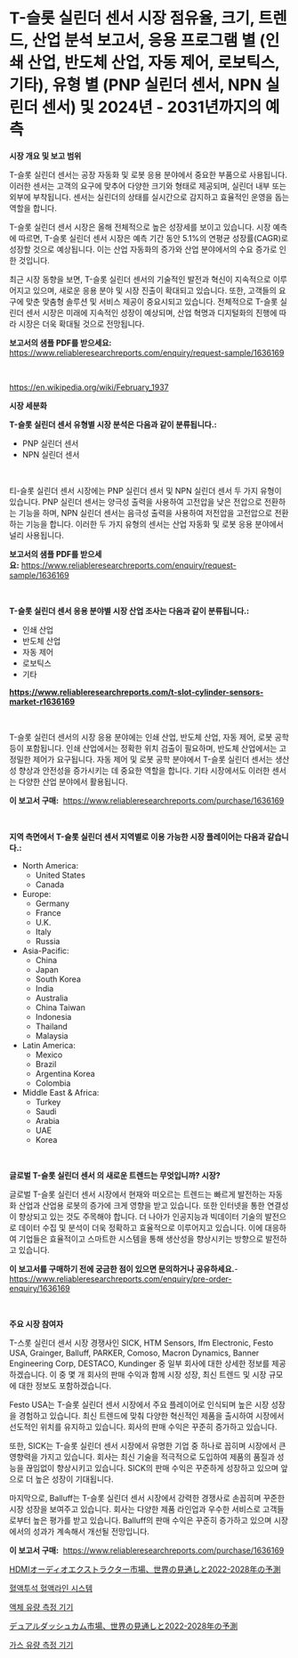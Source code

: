 <p><h1>T-슬롯 실린더 센서 시장 점유율, 크기, 트렌드, 산업 분석 보고서, 응용 프로그램 별 (인쇄 산업, 반도체 산업, 자동 제어, 로보틱스, 기타), 유형 별 (PNP 실린더 센서, NPN 실린더 센서) 및 2024년 - 2031년까지의 예측</h1></p><p><strong>시장 개요 및 보고 범위</strong></p>
<p><p>T-슬롯 실린더 센서는 공장 자동화 및 로봇 응용 분야에서 중요한 부품으로 사용됩니다. 이러한 센서는 고객의 요구에 맞추어 다양한 크기와 형태로 제공되며, 실린더 내부 또는 외부에 부착됩니다. 센서는 실린더의 상태를 실시간으로 감지하고 효율적인 운영을 돕는 역할을 합니다.</p><p>T-슬롯 실린더 센서 시장은 올해 전체적으로 높은 성장세를 보이고 있습니다. 시장 예측에 따르면, T-슬롯 실린더 센서 시장은 예측 기간 동안 5.1%의 연평균 성장률(CAGR)로 성장할 것으로 예상됩니다. 이는 산업 자동화의 증가와 산업 분야에서의 수요 증가로 인한 것입니다.</p><p>최근 시장 동향을 보면, T-슬롯 실린더 센서의 기술적인 발전과 혁신이 지속적으로 이루어지고 있으며, 새로운 응용 분야 및 시장 진출이 확대되고 있습니다. 또한, 고객들의 요구에 맞춘 맞춤형 솔루션 및 서비스 제공이 중요시되고 있습니다. 전체적으로 T-슬롯 실린더 센서 시장은 미래에 지속적인 성장이 예상되며, 산업 혁명과 디지털화의 진행에 따라 시장은 더욱 확대될 것으로 전망됩니다.</p></p>
<p><strong>보고서의 샘플 PDF를 받으세요:</strong> <a href="https://www.reliableresearchreports.com/enquiry/request-sample/1636169">https://www.reliableresearchreports.com/enquiry/request-sample/1636169</a></p>
<p>&nbsp;</p>
<p><a href="https://en.wikipedia.org/wiki/February_1937">https://en.wikipedia.org/wiki/February_1937</a></p>
<p><strong>시장 세분화</strong></p>
<p><strong>T-슬롯 실린더 센서 유형별 시장 분석은 다음과 같이 분류됩니다.:</strong></p>
<p><ul><li>PNP 실린더 센서</li><li>NPN 실린더 센서</li></ul></p>
<p>&nbsp;</p>
<p><p>티-슬롯 실린더 센서 시장에는 PNP 실린더 센서 및 NPN 실린더 센서 두 가지 유형이 있습니다. PNP 실린더 센서는 양극성 출력을 사용하여 고전압을 낮은 전압으로 전환하는 기능을 하며, NPN 실린더 센서는 음극성 출력을 사용하여 저전압을 고전압으로 전환하는 기능을 합니다. 이러한 두 가지 유형의 센서는 산업 자동화 및 로봇 응용 분야에서 널리 사용됩니다.</p></p>
<p><strong>보고서의 샘플 PDF를 받으세요:</strong>&nbsp;<a href="https://www.reliableresearchreports.com/enquiry/request-sample/1636169">https://www.reliableresearchreports.com/enquiry/request-sample/1636169</a></p>
<p>&nbsp;</p>
<p><strong> T-슬롯 실린더 센서 응용 분야별 시장 산업 조사는 다음과 같이 분류됩니다.:</strong></p>
<p><ul><li>인쇄 산업</li><li>반도체 산업</li><li>자동 제어</li><li>로보틱스</li><li>기타</li></ul></p>
<p><strong><a href="https://www.reliableresearchreports.com/t-slot-cylinder-sensors-market-r1636169">https://www.reliableresearchreports.com/t-slot-cylinder-sensors-market-r1636169</a></strong></p>
<p>&nbsp;</p>
<p><p>T-슬롯 실린더 센서의 시장 응용 분야에는 인쇄 산업, 반도체 산업, 자동 제어, 로봇 공학 등이 포함됩니다. 인쇄 산업에서는 정확한 위치 검출이 필요하며, 반도체 산업에서는 고정밀한 제어가 요구됩니다. 자동 제어 및 로봇 공학 분야에서 T-슬롯 실린더 센서는 생산성 향상과 안전성을 증가시키는 데 중요한 역할을 합니다. 기타 시장에서도 이러한 센서는 다양한 산업 분야에서 활용됩니다.</p></p>
<p><strong>이 보고서 구매:</strong>&nbsp; <a href="https://www.reliableresearchreports.com/purchase/1636169">https://www.reliableresearchreports.com/purchase/1636169</a></p>
<p>&nbsp;</p>
<p><strong>지역 측면에서 T-슬롯 실린더 센서 지역별로 이용 가능한 시장 플레이어는 다음과 같습니다.:</strong></p>
<p><ul>
    <li>
        North America:
        <ul>
            <li>United States</li>
            <li>Canada</li>
        </ul>
    </li>
    <li>
        Europe:
        <ul>
            <li>Germany</li>
            <li>France</li>
            <li>U.K.</li>
            <li>Italy</li>
            <li>Russia</li>
        </ul>
    </li>
    <li>
        Asia-Pacific:
        <ul>
            <li>China</li>
            <li>Japan</li>
            <li>South Korea</li>
            <li>India</li>
            <li>Australia</li>
            <li>China Taiwan</li>
            <li>Indonesia</li>
            <li>Thailand</li>
            <li>Malaysia</li>
        </ul>
    </li>
    <li>
        Latin America:
        <ul>
            <li>Mexico</li>
            <li>Brazil</li>
            <li>Argentina Korea</li>
            <li>Colombia</li>
        </ul>
    </li>
    <li>
        Middle East & Africa:
        <ul>
            <li>Turkey</li>
            <li>Saudi</li>
            <li>Arabia</li>
            <li>UAE</li>
            <li>Korea</li>
        </ul>
    </li>
    </ul></p>
<p>&nbsp;</p>
<p><strong>글로벌 T-슬롯 실린더 센서 의 새로운 트렌드는 무엇입니까? 시장?</strong></p>
<p><p>글로벌 T-슬롯 실린더 센서 시장에서 현재와 떠오르는 트렌드는 빠르게 발전하는 자동화 산업과 산업용 로봇의 증가에 크게 영향을 받고 있습니다. 또한 인터넷을 통한 연결성이 향상되고 있는 것도 주목해야 합니다. 더 나아가 인공지능과 빅데이터 기술의 발전으로 데이터 수집 및 분석이 더욱 정확하고 효율적으로 이루어지고 있습니다. 이에 대응하여 기업들은 효율적이고 스마트한 시스템을 통해 생산성을 향상시키는 방향으로 발전하고 있습니다.</p></p>
<p><strong>이 보고서를 구매하기 전에 궁금한 점이 있으면 문의하거나 공유하세요.</strong>- <a href="https://www.reliableresearchreports.com/enquiry/pre-order-enquiry/1636169">https://www.reliableresearchreports.com/enquiry/pre-order-enquiry/1636169</a></p>
<p>&nbsp;</p>
<p><strong>주요 시장 참여자</strong></p>
<p><p>T-스롯 실린더 센서 시장 경쟁사인 SICK, HTM Sensors, Ifm Electronic, Festo USA, Grainger, Balluff, PARKER, Comoso, Macron Dynamics, Banner Engineering Corp, DESTACO, Kundinger 중 일부 회사에 대한 상세한 정보를 제공하겠습니다. 이 중 몇 개 회사의 판매 수익과 함께 시장 성장, 최신 트렌드 및 시장 규모에 대한 정보도 포함하겠습니다.</p><p>Festo USA는 T-슬롯 실린더 센서 시장에서 주요 플레이어로 인식되며 높은 시장 성장을 경험하고 있습니다. 최신 트렌드에 맞춰 다양한 혁신적인 제품을 출시하여 시장에서 선도적인 위치를 유지하고 있습니다. 회사의 판매 수익은 꾸준히 증가하고 있습니다.</p><p>또한, SICK는 T-슬롯 실린더 센서 시장에서 유명한 기업 중 하나로 꼽히며 시장에서 큰 영향력을 가지고 있습니다. 회사는 최신 기술을 적극적으로 도입하여 제품의 품질과 성능을 끊임없이 향상시키고 있습니다. SICK의 판매 수익은 꾸준하게 성장하고 있으며 앞으로 더 높은 성장이 기대됩니다.</p><p>마지막으로, Balluff는 T-슬롯 실린더 센서 시장에서 강력한 경쟁사로 손꼽히며 꾸준한 시장 성장을 보여주고 있습니다. 회사는 다양한 제품 라인업과 우수한 서비스로 고객들로부터 높은 평가를 받고 있습니다. Balluff의 판매 수익은 꾸준히 증가하고 있으며 시장에서의 성과가 계속해서 개선될 전망입니다.</p></p>
<p><strong>이 보고서 구매:</strong>&nbsp;&nbsp;<a href="https://www.reliableresearchreports.com/purchase/1636169">https://www.reliableresearchreports.com/purchase/1636169</a></p>
<p><p><a href="https://medium.com/@linabernier2023/hdmi%E3%82%AA%E3%83%BC%E3%83%87%E3%82%A3%E3%82%AA%E3%82%A8%E3%82%AF%E3%82%B9%E3%83%88%E3%83%A9%E3%82%AF%E3%82%BF%E3%83%BC%E5%B8%82%E5%A0%B4-2022-2028%E5%B9%B4%E3%81%AE%E4%B8%96%E7%95%8C%E5%B1%95%E6%9C%9B%E3%81%8A%E3%82%88%E3%81%B3%E4%BA%88%E6%B8%AC%E5%B8%82%E5%A0%B4%E8%A6%8F%E6%A8%A1-%E5%B8%82%E5%A0%B4%E3%82%BB%E3%82%B0%E3%83%A1%E3%83%B3%E3%83%86%E3%83%BC%E3%82%B7%E3%83%A7%E3%83%B3-%E5%B8%82%E5%A0%B4%E5%8B%95%E5%90%91%E3%81%8A%E3%82%88%E3%81%B3%E6%88%90%E9%95%B7%E5%88%86%E6%9E%902031%E5%B9%B4%E3%81%BE%E3%81%A7%E3%81%AE%E4%BA%88%E6%B8%AC-5f357dc4dfa9">HDMIオーディオエクストラクター市場、世界の見通しと2022-2028年の予測</a></p><p><a href="https://medium.com/@dudleyferry/%EA%B8%80%EB%A1%9C%EB%B2%8C-%ED%97%A4%EB%AA%A8%EB%8B%A4%EC%9D%B4%EC%96%BC%EB%9D%BC%EC%9D%B4%EC%8B%9C%EC%8A%A4-%ED%98%88%EC%95%A1%EA%B4%80-%EC%8B%9C%EC%8A%A4%ED%85%9C-%EC%8B%9C%EC%9E%A5-%EA%B7%9C%EB%AA%A8-%EB%B0%8F-%EC%A0%90%EC%9C%A0%EC%9C%A8-%EB%B6%84%EC%84%9D-%EC%A0%9C%ED%92%88-%EC%9C%A0%ED%98%95%EB%B3%84-%EC%9D%91%EC%9A%A9-%EB%B6%84%EC%95%BC%EB%B3%84-%EC%A7%80%EC%97%AD%EB%B3%84-%EC%98%88%EC%B8%A1-2024-2031-87f82289b08b">혈액투석 혈액라인 시스템</a></p><p><a href="https://github.com/johneahan44556754/Market-Research-Report-List-1/blob/main/9459920139871.md">액체 유량 측정 기기</a></p><p><a href="https://medium.com/@linabernier2023/%E3%82%B0%E3%83%AD%E3%83%BC%E3%83%90%E3%83%AB-%E3%83%87%E3%83%A5%E3%82%A2%E3%83%AB%E3%83%80%E3%83%83%E3%82%B7%E3%83%A5%E3%82%AB%E3%83%A0%E5%B8%82%E5%A0%B4-%E3%82%B0%E3%83%AD%E3%83%BC%E3%83%90%E3%83%AB%E3%81%AE%E8%A6%8B%E9%80%9A%E3%81%97%E3%81%A82022%E5%B9%B4%E3%81%8B%E3%82%892028%E5%B9%B4%E3%81%BE%E3%81%A7%E3%81%AE%E4%BA%88%E6%B8%AC-%E6%A5%AD%E7%95%8C-%E3%82%BF%E3%82%A4%E3%83%97-%E3%82%A2%E3%83%97%E3%83%AA%E3%82%B1%E3%83%BC%E3%82%B7%E3%83%A7%E3%83%B3-%E5%B8%82%E5%A0%B4%E5%8F%82%E5%8A%A0%E8%80%85-%E5%9C%B0%E5%9F%9F%E5%88%A5%E6%88%90%E9%95%B7%E5%88%86%E6%9E%90-%E5%B0%86%E6%9D%A5%E3%81%AE%E3%82%B7%E3%83%8A%E3%83%AA%E3%82%AA-2024%E5%B9%B4-2031%E5%B9%B4-5c64a6ea1951">デュアルダッシュカム市場、世界の見通しと2022-2028年の予測</a></p><p><a href="https://github.com/rahat-gis/Market-Research-Report-List-1/blob/main/7048641139870.md">가스 유량 측정 기기</a></p></p>